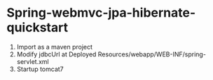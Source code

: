 Spring-webmvc-jpa-hibernate-quickstart
======================================

1. Import as a maven project
2. Modify jdbcUrl at Deployed Resources/webapp/WEB-INF/spring-servlet.xml
3. Startup tomcat7
